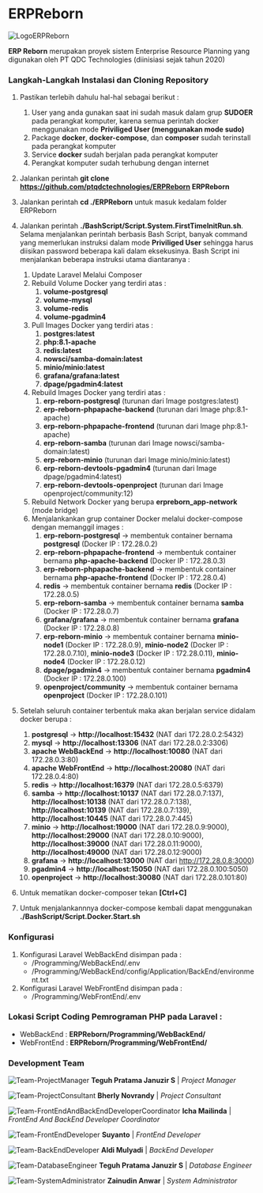 # ERPReborn

![LogoERPReborn](https://i.ibb.co/fnL12cm/Logo-Phoenix.png)

**ERP Reborn** merupakan proyek sistem Enterprise Resource Planning yang digunakan oleh PT QDC Technologies (diinisiasi sejak tahun 2020)

<h3>Langkah-Langkah Instalasi dan Cloning Repository</h3>

1. Pastikan terlebih dahulu hal-hal sebagai berikut :
   1. User yang anda gunakan saat ini sudah masuk dalam grup **SUDOER** pada perangkat komputer, karena semua perintah docker menggunakan mode **Priviliged User (menggunakan mode sudo)**
   2. Package **docker**, **docker-compose**, dan **composer** sudah terinstall pada perangkat komputer
   3. Service **docker** sudah berjalan pada perangkat komputer
   4. Perangkat komputer sudah terhubung dengan internet

2. Jalankan perintah **git clone https://github.com/ptqdctechnologies/ERPReborn ERPReborn**

3. Jalankan perintah **cd ./ERPReborn** untuk masuk kedalam folder ERPReborn

4. Jalankan perintah **./BashScript/Script.System.FirstTimeInitRun.sh**. Selama menjalankan perintah berbasis Bash Script, banyak command yang memerlukan instruksi dalam mode **Priviliged User** sehingga harus diisikan password beberapa kali dalam eksekusinya. Bash Script ini menjalankan beberapa instruksi utama diantaranya :
   1. Update Laravel Melalui Composer
   2. Rebuild Volume Docker yang terdiri atas :
      1. **volume-postgresql**
      2. **volume-mysql**
      3. **volume-redis**
      4. **volume-pgadmin4**
   3. Pull Images Docker yang terdiri atas :
      1. **postgres:latest**
      2. **php:8.1-apache**
      3. **redis:latest**
      4. **nowsci/samba-domain:latest**
      5. **minio/minio:latest**
      6. **grafana/grafana:latest**
      7. **dpage/pgadmin4:latest**
   4. Rebuild Images Docker yang terdiri atas :
      1. **erp-reborn-postgresql** (turunan dari Image postgres:latest)
      2. **erp-reborn-phpapache-backend** (turunan dari Image php:8.1-apache)
      3. **erp-reborn-phpapache-frontend** (turunan dari Image php:8.1-apache)
      4. **erp-reborn-samba** (turunan dari Image nowsci/samba-domain:latest)
      5. **erp-reborn-minio** (turunan dari Image minio/minio:latest)
      6. **erp-reborn-devtools-pgadmin4** (turunan dari Image dpage/pgadmin4:latest)
      7. **erp-reborn-devtools-openproject** (turunan dari Image openproject/community:12)
   5. Rebuild Network Docker yang berupa **erpreborn_app-network** (mode bridge)
   6. Menjalankankan grup container Docker melalui docker-compose dengan memanggil images :
      1. **erp-reborn-postgresql** &rarr; membentuk container bernama **postgresql** (Docker IP : 172.28.0.2)
      2. **erp-reborn-phpapache-frontend** &rarr; membentuk container bernama **php-apache-backend** (Docker IP : 172.28.0.3)
      3. **erp-reborn-phpapache-backend** &rarr; membentuk container bernama **php-apache-frontend** (Docker IP : 172.28.0.4)
      4. **redis** &rarr; membentuk container bernama **redis** (Docker IP : 172.28.0.5)
      5. **erp-reborn-samba** &rarr; membentuk container bernama **samba** (Docker IP : 172.28.0.7)
      6. **grafana/grafana** &rarr; membentuk container bernama **grafana** (Docker IP : 172.28.0.8)
      7. **erp-reborn-minio** &rarr; membentuk container bernama **minio-node1** (Docker IP : 172.28.0.9), **minio-node2** (Docker IP : 172.28.0.7.10), **minio-node3** (Docker IP : 172.28.0.11), **minio-node4** (Docker IP : 172.28.0.12)
      8. **dpage/pgadmin4** &rarr; membentuk container bernama **pgadmin4** (Docker IP : 172.28.0.100)
      9. **openproject/community** &rarr; membentuk container bernama **openproject** (Docker IP : 172.28.0.101)
      
5. Setelah seluruh container terbentuk maka akan berjalan service didalam docker berupa :
   1. **postgresql** &rarr; **http://localhost:15432** (NAT dari 172.28.0.2:5432)
   2. **mysql** &rarr; **http://localhost:13306** (NAT dari 172.28.0.2:3306)
   3. **apache WebBackEnd** &rarr; **http://localhost:10080** (NAT dari 172.28.0.3:80)
   4. **apache WebFrontEnd** &rarr; **http://localhost:20080** (NAT dari 172.28.0.4:80)
   5. **redis** &rarr; **http://localhost:16379** (NAT dari 172.28.0.5:6379)
   7. **samba** &rarr; **http://localhost:10137** (NAT dari 172.28.0.7:137), **http://localhost:10138** (NAT dari 172.28.0.7:138), **http://localhost:10139** (NAT dari 172.28.0.7:139), **http://localhost:10445** (NAT dari 172.28.0.7:445)
   6. **minio** &rarr; **http://localhost:19000** (NAT dari 172.28.0.9:9000), **http://localhost:29000** (NAT dari 172.28.0.10:9000), **http://localhost:39000** (NAT dari 172.28.0.11:9000), **http://localhost:49000** (NAT dari 172.28.0.12:9000)
   8. **grafana** &rarr; **http://localhost:13000** (NAT dari http://172.28.0.8:3000)
   9. **pgadmin4** &rarr; **http://localhost:15050** (NAT dari 172.28.0.100:5050)
   9. **openproject** &rarr; **http://localhost:30080** (NAT dari 172.28.0.101:80)
   
6. Untuk mematikan docker-composer tekan **[Ctrl+C]**

7. Untuk menjalankannnya docker-compose kembali dapat menggunakan **./BashScript/Script.Docker.Start.sh**

<h3>Konfigurasi</h3>

1. Konfigurasi Laravel WebBackEnd disimpan pada :
   - <BASE DIRECTORY>/Programming/WebBackEnd/.env
   - <BASE DIRECTORY>/Programming/WebBackEnd/config/Application/BackEnd/environment.txt
2. Konfigurasi Laravel WebFrontEnd disimpan pada :
   - <BASE DIRECTORY>/Programming/WebFrontEnd/.env

<h3>Lokasi Script Coding Pemrograman PHP pada Laravel :</h3>

   - WebBackEnd : **ERPReborn/Programming/WebBackEnd/**
   - WebFrontEnd : **ERPReborn/Programming/WebFrontEnd/**
 
<h3>Development Team</h3>
   
![Team-ProjectManager](https://i.ibb.co/LdBfhDH/Teguh-Pratama-Januzir-S.jpg)
**Teguh Pratama Januzir S** | <em>Project Manager</em>
   
![Team-ProjectConsultant](https://i.ibb.co/f48Hppb/Team-Bherly-Novrandy.jpg)
**Bherly Novrandy** | <em>Project Consultant</em>

![Team-FrontEndAndBackEndDeveloperCoordinator](https://i.ibb.co/WtK1wky/Team-Icha-Mailinda.jpg)
**Icha Mailinda** | <em>FrontEnd And BackEnd Developer Coordinator</em>

![Team-FrontEndDeveloper](https://i.ibb.co/RyRHf8f/Team-Suyanto.jpg)
**Suyanto** | <em>FrontEnd Developer</em>

![Team-BackEndDeveloper](https://i.ibb.co/ZJ6J72b/Team-Aldi-Mulyadi.jpg)
**Aldi Mulyadi** | <em>BackEnd Developer</em>

![Team-DatabaseEngineer](https://i.ibb.co/LdBfhDH/Teguh-Pratama-Januzir-S.jpg)
**Teguh Pratama Januzir S** | <em>Database Engineer</em>

![Team-SystemAdministrator](https://i.ibb.co/zn7vX0K/Team-Zainudin-Anwar.jpg)
**Zainudin Anwar** | <em>System Administrator</em>
